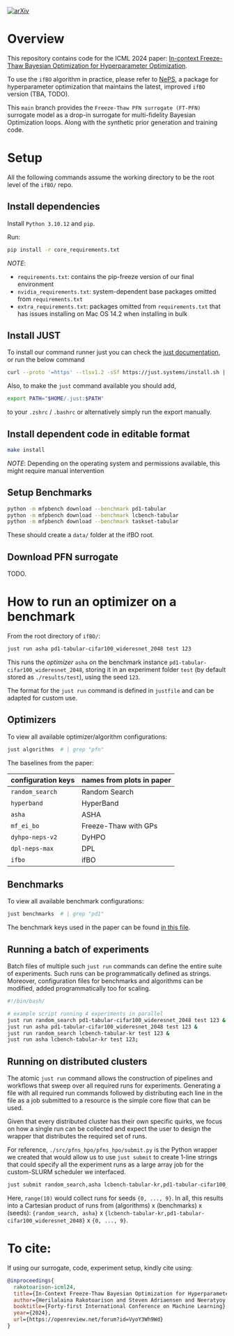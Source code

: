 [![arXiv](https://img.shields.io/badge/arXiv-2105.09821-b31b1b.svg)](https://arxiv.org/abs/2404.16795)

# Overview

This repository contains code for the ICML 2024 paper: [In-context Freeze-Thaw Bayesian Optimization for Hyperparameter Optimization](https://openreview.net/forum?id=VyoY3Wh9Wd).


To use the `ifBO` algorithm in practice, please refer to [NePS](https://automl.github.io/neps/latest/), a package for hyperparameter optimization that maintains the latest, improved `ifBO` version (TBA, TODO).

This `main` branch provides the `Freeze-Thaw PFN surrogate (FT-PFN)` surrogate model as a drop-in surrogate for multi-fidelity Bayesian Optimization loops. Along with the synthetic prior generation and training code.

# Setup

All the following commands assume the working directory to be the root level of the `ifBO/` repo.

## Install dependencies

Install `Python 3.10.12` and `pip`.

Run:
```bash
pip install -r core_requirements.txt
```

*NOTE*:
* `requirements.txt`: contains the pip-freeze version of our final environment
* `nvidia_requirements.txt`: system-dependent base packages omitted from `requirements.txt`
* `extra_requirements.txt`: packages omitted from `requirements.txt` that has issues installing on Mac OS 14.2 when installing in bulk

## Install JUST

To install our command runner just you can check the [just documentation](https://github.com/casey/just#installation), or run the below command

```bash
curl --proto '=https' --tlsv1.2 -sSf https://just.systems/install.sh | bash -s -- --to $HOME/.just
```

Also, to make the `just` command available you should add,

```bash
export PATH="$HOME/.just:$PATH"
```

to your `.zshrc` / `.bashrc` or alternatively simply run the export manually.

## Install dependent code in editable format

<!--
```bash
bash install.sh
```
-->

```bash
make install
```

*NOTE*: Depending on the operating system and permissions available, this might require manual intervention

## Setup Benchmarks

```bash
python -m mfpbench download --benchmark pd1-tabular
python -m mfpbench download --benchmark lcbench-tabular
python -m mfpbench download --benchmark taskset-tabular
```
These should create a `data/` folder at the ifBO root.

## Download PFN surrogate

TODO.


# How to run an optimizer on a benchmark

From the root directory of `ifBO/`:

```bash
just run asha pd1-tabular-cifar100_wideresnet_2048 test 123
```

This runs the *optimizer* `asha` on the benchmark instance `pd1-tabular-cifar100_wideresnet_2048`, storing it in an experiment folder `test` (by default stored as `./results/test`), using the seed `123`.

The format for the `just run` command is defined in `justfile` and can be adapted for custom use.

## Optimizers

To view all available optimizer/algorithm configurations:
```bash
just algorithms  # | grep "pfn"
```

The baselines from the paper:

| configuration keys | names from plots in paper |
|--|--|
| `random_search` | Random Search |
| `hyperband` | HyperBand |
| `asha` | ASHA |
| `mf_ei_bo` | Freeze-Thaw with GPs |
| `dyhpo-neps-v2` | DyHPO |
| `dpl-neps-max` | DPL |
| `ifbo` | ifBO |

## Benchmarks

To view all available benchmark configurations:
```bash
just benchmarks  # | grep "pd1"
```

The benchmark keys used in the paper can be found [in this file](benchmarks.md).


## Running a batch of experiments

Batch files of multiple such `just run` commands can define the entire suite of experiments. Such runs can be programmatically defined as strings. Moreover, configuration files for benchmarks and algorithms can be modified, added programmatically too for scaling.

```bash
#!/bin/bash/

# example script running 4 experiments in parallel
just run random_search pd1-tabular-cifar100_wideresnet_2048 test 123 &
just run asha pd1-tabular-cifar100_wideresnet_2048 test 123 &
just run random_search lcbench-tabular-kr test 123 &
just run asha lcbench-tabular-kr test 123;

```

## Running on distributed clusters

The atomic `just run` command allows the construction of pipelines and workflows that sweep over all required runs for experiments. Generating a file with all required run commands followed by distributing each line in the file as a job submitted to a resource is the simple core flow that can be used. 

Given that every distributed cluster has their own specific quirks, we focus on how a single run can be collected and expect the user to design the wrapper that distributes the required set of runs.

For reference, `./src/pfns_hpo/pfns_hpo/submit.py` is the Python wrapper we created that would allow us to use `just submit` to create 1-line strings that could specify all the experiment runs as a large array job for the custom-SLURM scheduler we interfaced.

```bash
just submit random_search,asha lcbench-tabular-kr,pd1-tabular-cifar100_wideresnet_2048 range(10) exp_name job_name partition_name max_tasks time_limit memory
```

Here, `range(10)` would collect runs for seeds `{0, ..., 9}`.
In all, this results into a Cartesian product of runs from (algorithms) x (benchmarks) x (seeds): `{random_search, asha}` x `{lcbench-tabular-kr,pd1-tabular-cifar100_wideresnet_2048}` x `{0, ..., 9}`.


# To cite:

If using our surrogate, code, experiment setup, kindly cite using:
```bibtex
@inproceedings{
  rakotoarison-icml24,
  title={In-Context Freeze-Thaw Bayesian Optimization for Hyperparameter Optimization},
  author={Herilalaina Rakotoarison and Steven Adriaensen and Neeratyoy Mallik and Samir Garibov and Edward Bergman and Frank Hutter},
  booktitle={Forty-first International Conference on Machine Learning},
  year={2024},
  url={https://openreview.net/forum?id=VyoY3Wh9Wd}
}
```
